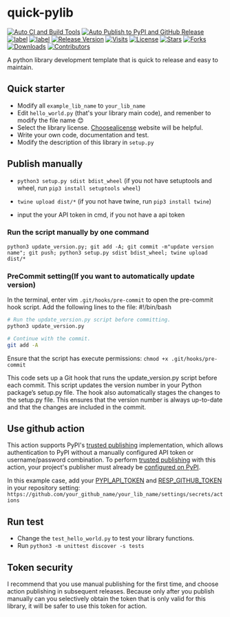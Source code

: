 # quick-pylib

[![Auto CI and Build Tools](https://github.com/aboutmydreams/quick-pylib/actions/workflows/ci-test.yml/badge.svg)](https://github.com/aboutmydreams/quick-pylib/actions/workflows/ci-test.yml)
[![Auto Publish to PyPI and GitHub Release](https://github.com/aboutmydreams/quick-pylib/actions/workflows/release.yml/badge.svg)](https://github.com/aboutmydreams/quick-pylib/actions/workflows/release.yml)
[![label](https://img.shields.io/badge/%E4%B8%AD%E6%96%87%E6%96%87%E6%A1%A3-ZH-brightgreen)](https://github.com/aboutmydreams/quick-lib/blob/main/README_ZH.md)
[![label](https://img.shields.io/badge/English-EN-brightgreen)](https://github.com/aboutmydreams/quick-lib/blob/main/README.md)
[![Release Version](https://img.shields.io/github/release/aboutmydreams/quick-pylib.svg)](https://github.com/aboutmydreams/quick-pylib/releases)
[![Visits](https://komarev.com/ghpvc/?username=aboutmydreams&repo=quick-pylib)](https://github.com/aboutmydreams/quick-pylib)
[![License](https://img.shields.io/github/license/aboutmydreams/quick-pylib.svg)](https://github.com/aboutmydreams/quick-pylib/license)
[![Stars](https://img.shields.io/github/stars/aboutmydreams/quick-pylib.svg)](https://github.com/aboutmydreams/quick-pylib/stargazers)
[![Forks](https://img.shields.io/github/forks/aboutmydreams/quick-pylib.svg)](https://github.com/aboutmydreams/quick-pylib/network)
[![Downloads](https://pepy.tech/badge/quick-pylib)](https://pepy.tech/project/quick-pylib)
[![Contributors](https://img.shields.io/github/contributors/aboutmydreams/quick-pylib.svg)](https://github.com/aboutmydreams/quick-pylib/graphs/contributors)

A python library development template that is quick to release and easy to maintain.

## Quick starter

- Modify all `example_lib_name` to `your_lib_name`
- Edit `hello_world.py` (that's your library main code), and remenber to modify the file name 😊
- Select the library license. [Choosealicense] website will be helpful.
- Write your own code, documentation and test.
- Modify the description of this library in `setup.py`

## Publish manually

- `python3 setup.py sdist bdist_wheel` (if you not have setuptools and wheel, run `pip3 install setuptools wheel`)

- `twine upload dist/*`  (if you not have twine, run `pip3 install twine`)

- input the your API token in cmd, if you not have a api token

### Run the script manually by one command

`python3 update_version.py; git add -A; git commit -m"update version name"; git push; python3 setup.py sdist bdist_wheel; twine upload dist/*`

### PreCommit setting(If you want to automatically update version)

In the terminal, enter vim `.git/hooks/pre-commit` to open the pre-commit hook script. Add the following lines to the file: #!/bin/bash

```bash
# Run the update_version.py script before committing.
python3 update_version.py

# Continue with the commit.
git add -A
```

Ensure that the script has execute permissions: 
`chmod +x .git/hooks/pre-commit`

This code sets up a Git hook that runs the update_version.py script before each commit. This script updates the version number in your Python package’s setup.py file. The hook also automatically stages the changes to the setup.py file. This ensures that the version number is always up-to-date and that the changes are included in the commit.

## Use github action

This action supports PyPI's [trusted publishing]
implementation, which allows authentication to PyPI without a manually
configured API token or username/password combination. To perform
[trusted publishing] with this action, your project's
publisher must already be [configured on PyPI].

In this example case, add your [PYPI_API_TOKEN] and [RESP_GITHUB_TOKEN] in your repository setting: `https://github.com/your_github_name/your_lib_name/settings/secrets/actions`

## Run test

- Change the `test_hello_world.py` to test your library functions.
- Run `python3 -m unittest discover -s tests`

## Token security

I recommend that you use manual publishing for the first time, and choose action publishing in subsequent releases. Because only after you publish manually can you selectively obtain the token that is only valid for this library, it will be safer to use this token for action.

[trusted publishing]: https://docs.pypi.org/trusted-publishers/
[configured on PyPI]: https://docs.pypi.org/trusted-publishers/adding-a-publisher/
[PYPI_API_TOKEN]: https://pypi.org/help/#apitoken
[RESP_GITHUB_TOKEN]: https://github.com/settings/tokens?type=beta
[Choosealicense]: https://choosealicense.com
